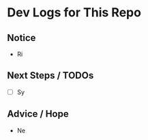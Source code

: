 # Dev Logs for This Repo

## Notice

- Ri


## Next Steps / TODOs

- [ ] Sy


## Advice / Hope

- Ne
